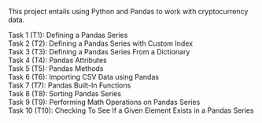 This project entails using Python and Pandas to work with cryptocurrency data. 

Task 1 (T1): Defining a Pandas Series <br/>
Task 2 (T2): Defining a Pandas Series with Custom Index <br/>
Task 3 (T3): Defining a Pandas Series From a Dictionary <br/>
Task 4 (T4): Pandas Attributes <br/>
Task 5 (T5): Pandas Methods <br/>
Task 6 (T6): Importing CSV Data using Pandas <br/>
Task 7 (T7): Pandas Built-In Functions <br/>
Task 8 (T8): Sorting Pandas Series <br/>
Task 9 (T9): Performing Math Operations on Pandas Series <br/>
Task 10 (T10): Checking To See If a Given Element Exists in a Pandas Series <br/>
